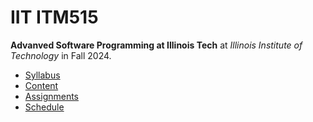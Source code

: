 # IIT ITM515

**Advanved Software Programming at Illinois Tech** at
*Illinois Institute of Technology* in
Fall 2024.

- [Syllabus](https://github.com/hendraanggrian/IIT-ITM515/blob/assets/syllabus.pdf)
- [Content](https://github.com/hendraanggrian/IIT-ITM515/tree/assets/)
- [Assignments](assignments/)
- [Schedule](.ical/)
